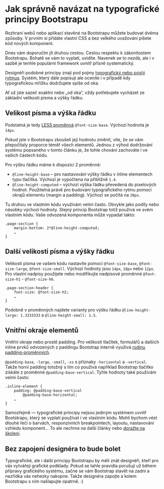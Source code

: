 # Jak správně navázat na typografické principy Bootstrapu

Rozhraní webů nebo aplikací stavěné na Bootstrapu můžete budovat dvěma způsoby. V prvním si přidáte vlastní CSS a bez velkého uvažování píšete kód nových komponent.

Dnes vám doporučím jít druhou cestou. Cestou respektu k zákonitostem Bootstrapu. Bohatě se vám to vyplatí, uvidíte. Navenek se to nezdá, ale i v sazbě je tenhle populární framework uvnitř přísně systematický.

Designéři podobné principy znají pod pojmy [typografický nebo svislý rytmus](http://typecast.com/blog/4-simple-steps-to-vertical-rhythm). Systém, který dále popisuji ale oceníte i v případě kdy typografickou mřížku dodržujete spíše od oka.

Ať už jste sazeč exaktní nebo „od oka“, vždy potřebujete vycházet ze základní velikosti písma a výšky řádku.

## Velikost písma a výška řádku

Podstatná je tedy [LESS proměnná](http://getbootstrap.com/css/#less-variables) `@font-size-base`. Výchozí hodnota je `14px`.

Pokud jste v Bootstrapu zkoušeli její hodnotu změnit, víte, že se vám přepočítaly proporce téměř všech elementů. Jednou z výhod dodržování systému popsaného v tomto článku je, že tohle chování zachováte i ve vašich částech kódu.

Pro výšku řádku máme k dispozici 2 proměnné:

* `@line-height-base` – pro nastavování výšky řádku v inline elementech typu tlačítka. Výchozí je vypočtena na přibližně `1.4`.
* `@line-height-computed` – výchozí výška řádku převedená do pixelových hodnot. Použitelná právě pro budování typografického rytmu pomocí okrajů elementu (margin a padding). Výchozí se počítá na `20px`.

Tu druhou ve vlastním kódu využívám velmi často. Obvykle jako podíly nebo násobky výchozí hodnoty. Stejný princip Bootstrap totiž používá ve svém vlastním kódu. Vaše odvozená komponenta může vypadat takto:

```less
.page-section {
    margin-bottom: 2*@line-height-computed;
    …
}
```

## Další velikosti písma a výšky řádku

Velikosti písma ve vašem kódu nastavíte pomocí `@font-size-base`, `@font-size-large`, `@font-size-small`. Výchozí hodnoty jsou `14px`, `18px` nebo `12px`. Pro vlastní nadpisy použijete nebo modifikujte nadpisové proměnné `@font-size-h1` - `@font-size-h6`.

```less
.page-section-header {
    font-size: @font-size-h2;
    …
}
```

Podobně v proměnných najdete varianty pro výšku řádku `@line-height-large: 1.3333333`  a `@line-height-small: 1.5`.

## Vnitřní okraje elementů

Vnitřní okraje nebo prostě padding. Pro velikosti tlačítek, formulářů a dalších inline prvků odvozených z paddingu Bootstrap interně využívá [rodinu padding-proměnných](https://github.com/twbs/bootstrap/blob/master/less/variables.less#L90).

`@padding-base`, `-large`, `-small`, `-xs` s příznaky `-horizontal` a `-vertical`. Takže horní padding totožný s tím co používá například Bootstrap tlačítko získáte z proměnné `@padding-base-vertical`. Tyhle  hodnoty také používám velmi často:

```less
.inline-element {
    padding: @padding-base-vertical
        @padding-base-horizontal;
    …
}
```

Samozřejmě — typografické principy nejsou jediným systémem uvnitř Bootstrapu, který se vyplatí používat i ve vlastním kódu. Mohli bychom vést dlouhé řeči o barvách, responzivních breakpointech, layoutu, nastavování vzhledu komponent… To ale nechme na další články nebo [doražte na školení](https://www.vzhurudolu.cz/kurzy/bootstrap).

## Bez zapojení designéra to bude bolet

Typografické, ale i další principy Bootstrapu by měli znát designéři, kteří pro vás vytvářejí grafické podklady. Pokud se tahle pravidla porušují už během přípravy grafického systému, začne se vám Bootstrap stavět na zadní a nezřídka vás nehezky nakopne. Takže designéra zapojte a kolem Bootstrapu s ním našlapujte opatrně. :)

